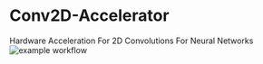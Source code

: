 # Conv2D-Accelerator
Hardware Acceleration For 2D Convolutions For Neural Networks
![example workflow](https://github.com/kanndil/Conv2D-Accelerator/actions/workflows/CI.yml/badge.svg)